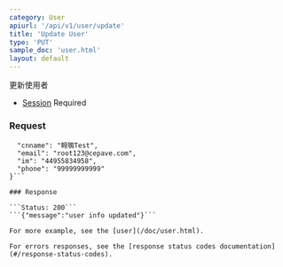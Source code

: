```yaml
---
category: User
apiurl: '/api/v1/user/update'
title: 'Update User'
type: 'PUT'
sample_doc: 'user.html'
layout: default
---
```


更新使用者
* [Session](#/authentication) Required

### Request
```{
  "cnname": "翱鶚Test",
  "email": "root123@cepave.com",
  "im": "44955834958",
  "phone": "99999999999"
}```

### Response

```Status: 200```
```{"message":"user info updated"}```

For more example, see the [user](/doc/user.html).

For errors responses, see the [response status codes documentation](#/response-status-codes).
